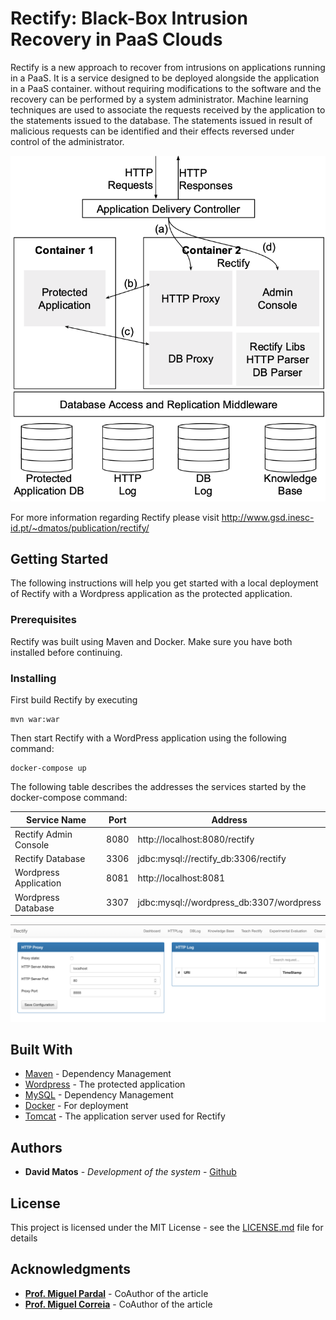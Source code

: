 # Rectify: Black-Box Intrusion Recovery in PaaS Clouds

Rectify is a new approach to recover from intrusions on applications running in a PaaS. It is a service designed to be deployed alongside the application in a PaaS container.
without requiring modifications to the software and the recovery can be performed by a system administrator. Machine learning techniques are used to associate the requests received by the application to the statements issued to the database.
The statements issued in result of malicious requests can be  identified and  their effects  reversed under control of the administrator.

![System architecture of Rectify](doc/img/rectify_arch.png "System architecture of Rectify")

For more information regarding Rectify please visit http://www.gsd.inesc-id.pt/~dmatos/publication/rectify/ 


## Getting Started

The following instructions will help you get started with a local deployment of Rectify with a Wordpress application as the protected application.

### Prerequisites

Rectify was built using Maven and Docker. Make sure you have both installed before continuing.


### Installing

First build Rectify by executing

```
mvn war:war
```

Then start Rectify with a WordPress application using the following command:

```
docker-compose up
```

The following table describes the addresses the services started by the docker-compose command:

| Service Name          | Port | Address                                  |
|-----------------------|------|------------------------------------------|
| Rectify Admin Console | 8080 | http://localhost:8080/rectify            |
| Rectify Database      | 3306 | jdbc:mysql://rectify_db:3306/rectify     |
| Wordpress Application | 8081 | http://localhost:8081                    |
| Wordpress Database    | 3307 | jdbc:mysql://wordpress_db:3307/wordpress |


![Dashboard of Rectify](doc/img/rectify_dashboard.png "Dashboard of Rectify")


## Built With

* [Maven](https://maven.apache.org/) - Dependency Management
* [Wordpress](https://wordpress.org) - The protected application
* [MySQL](https://www.mysql.com) - Dependency Management
* [Docker](https://www.docker.com) - For deployment
* [Tomcat](http://tomcat.apache.org) - The application server used for Rectify


## Authors

* **David Matos** - *Development of the system* - [Github](https://github.com/davidmatos)


## License

This project is licensed under the MIT License - see the [LICENSE.md](LICENSE.md) file for details

## Acknowledgments

* **[Prof. Miguel Pardal](https://github.com/miguelpardal)**  - CoAuthor of the article
* **[Prof. Miguel Correia](https://github.com/mpcorreia)**  - CoAuthor of the article

